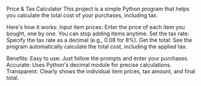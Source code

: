 Price & Tax Calculator
This project is a simple Python program that helps you calculate the total cost of your purchases, including tax.

Here's how it works:
Input item prices: Enter the price of each item you bought, one by one. You can stop adding items anytime.
Set the tax rate: Specify the tax rate as a decimal (e.g., 0.08 for 8%).
Get the total: See the program automatically calculate the total cost, including the applied tax.

Benefits:
Easy to use: Just follow the prompts and enter your purchases.
Accurate: Uses Python's decimal module for precise calculations.
Transparent: Clearly shows the individual item prices, tax amount, and final total.
